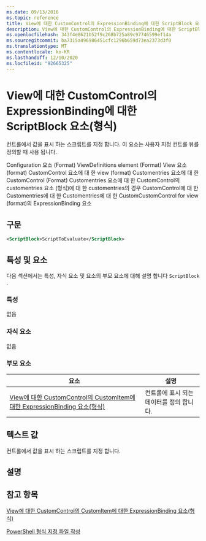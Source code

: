 ```yaml
---
ms.date: 09/13/2016
ms.topic: reference
title: View에 대한 CustomControl의 ExpressionBinding에 대한 ScriptBlock 요소(형식)
description: View에 대한 CustomControl의 ExpressionBinding에 대한 ScriptBlock 요소(형식)
ms.openlocfilehash: 343f4e8621b52f9c268b725a89c97746599ef14a
ms.sourcegitcommit: ba7315a496986451cfc1296b659d73ea2373d3f0
ms.translationtype: MT
ms.contentlocale: ko-KR
ms.lasthandoff: 12/10/2020
ms.locfileid: "92665325"
---
```

# <a name="scriptblock-element-for-expressionbinding-for-customcontrol-for-view-format"></a>View에 대한 CustomControl의 ExpressionBinding에 대한 ScriptBlock 요소(형식)

컨트롤에서 값을 표시 하는 스크립트를 지정 합니다. 이 요소는 사용자 지정 컨트롤 뷰를 정의할 때 사용 됩니다.

Configuration 요소 (Format) ViewDefinitions element (Format) View 요소 (format) CustomControl 요소에 대 한 view (format) Customentries 요소에 대 한 CustomControl (Format) Customentries 요소에 대 한 CustomControl의 customentries 요소 (형식)에 대 한 customentries의 경우 CustomControl에 대 한 Customentries에 대 한 Customentries에 대 한 CustomCustomControl for view (format)의 ExpressionBinding 요소

## <a name="syntax"></a>구문

```xml
<ScriptBlock>ScriptToEvaluate</ScriptBlock>
```

## <a name="attributes-and-elements"></a>특성 및 요소

다음 섹션에서는 특성, 자식 요소 및 요소의 부모 요소에 대해 설명 합니다 `ScriptBlock` .

### <a name="attributes"></a>특성

없음

### <a name="child-elements"></a>자식 요소

없음

### <a name="parent-elements"></a>부모 요소

|요소|설명|
|-------------|-----------------|
|[View에 대한 CustomControl의 CustomItem에 대한 ExpressionBinding 요소(형식)](./expressionbinding-element-for-customitem-for-customcontrol-for-view-format.md)|컨트롤에 표시 되는 데이터를 정의 합니다.|

## <a name="text-value"></a>텍스트 값

컨트롤에서 값을 표시 하는 스크립트를 지정 합니다.

## <a name="remarks"></a>설명

## <a name="see-also"></a>참고 항목

[View에 대한 CustomControl의 CustomItem에 대한 ExpressionBinding 요소(형식)](./expressionbinding-element-for-customitem-for-customcontrol-for-view-format.md)

[PowerShell 형식 지정 파일 작성](./writing-a-powershell-formatting-file.md)
